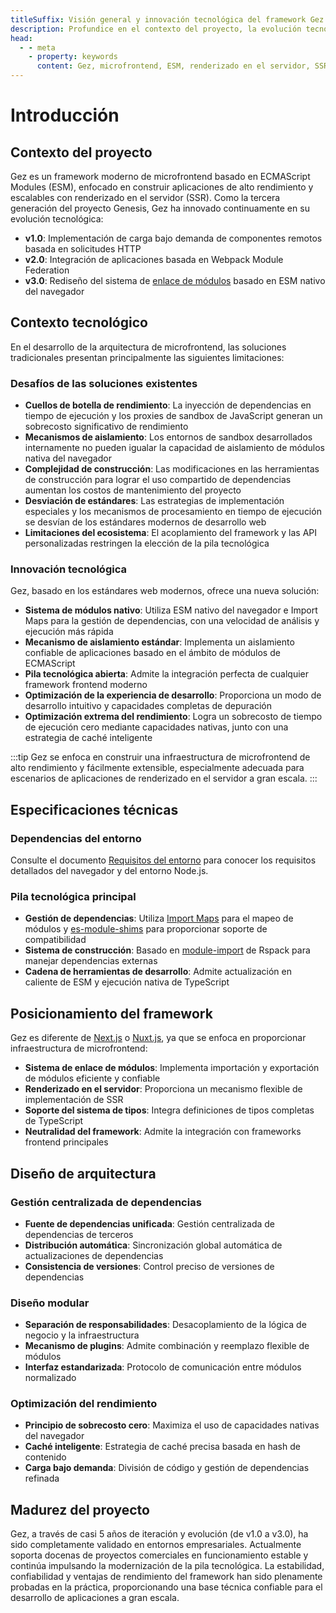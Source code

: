```yaml
---
titleSuffix: Visión general y innovación tecnológica del framework Gez
description: Profundice en el contexto del proyecto, la evolución tecnológica y las ventajas principales del framework de microfrontend Gez, explorando soluciones modernas de renderizado en el servidor basadas en ESM.
head:
  - - meta
    - property: keywords
      content: Gez, microfrontend, ESM, renderizado en el servidor, SSR, innovación tecnológica, federación de módulos
---
```


# Introducción

## Contexto del proyecto
Gez es un framework moderno de microfrontend basado en ECMAScript Modules (ESM), enfocado en construir aplicaciones de alto rendimiento y escalables con renderizado en el servidor (SSR). Como la tercera generación del proyecto Genesis, Gez ha innovado continuamente en su evolución tecnológica:

- **v1.0**: Implementación de carga bajo demanda de componentes remotos basada en solicitudes HTTP
- **v2.0**: Integración de aplicaciones basada en Webpack Module Federation
- **v3.0**: Rediseño del sistema de [enlace de módulos](/guide/essentials/module-link) basado en ESM nativo del navegador

## Contexto tecnológico
En el desarrollo de la arquitectura de microfrontend, las soluciones tradicionales presentan principalmente las siguientes limitaciones:

### Desafíos de las soluciones existentes
- **Cuellos de botella de rendimiento**: La inyección de dependencias en tiempo de ejecución y los proxies de sandbox de JavaScript generan un sobrecosto significativo de rendimiento
- **Mecanismos de aislamiento**: Los entornos de sandbox desarrollados internamente no pueden igualar la capacidad de aislamiento de módulos nativa del navegador
- **Complejidad de construcción**: Las modificaciones en las herramientas de construcción para lograr el uso compartido de dependencias aumentan los costos de mantenimiento del proyecto
- **Desviación de estándares**: Las estrategias de implementación especiales y los mecanismos de procesamiento en tiempo de ejecución se desvían de los estándares modernos de desarrollo web
- **Limitaciones del ecosistema**: El acoplamiento del framework y las API personalizadas restringen la elección de la pila tecnológica

### Innovación tecnológica
Gez, basado en los estándares web modernos, ofrece una nueva solución:

- **Sistema de módulos nativo**: Utiliza ESM nativo del navegador e Import Maps para la gestión de dependencias, con una velocidad de análisis y ejecución más rápida
- **Mecanismo de aislamiento estándar**: Implementa un aislamiento confiable de aplicaciones basado en el ámbito de módulos de ECMAScript
- **Pila tecnológica abierta**: Admite la integración perfecta de cualquier framework frontend moderno
- **Optimización de la experiencia de desarrollo**: Proporciona un modo de desarrollo intuitivo y capacidades completas de depuración
- **Optimización extrema del rendimiento**: Logra un sobrecosto de tiempo de ejecución cero mediante capacidades nativas, junto con una estrategia de caché inteligente

:::tip
Gez se enfoca en construir una infraestructura de microfrontend de alto rendimiento y fácilmente extensible, especialmente adecuada para escenarios de aplicaciones de renderizado en el servidor a gran escala.
:::

## Especificaciones técnicas

### Dependencias del entorno
Consulte el documento [Requisitos del entorno](/guide/start/environment) para conocer los requisitos detallados del navegador y del entorno Node.js.

### Pila tecnológica principal
- **Gestión de dependencias**: Utiliza [Import Maps](https://caniuse.com/?search=import%20map) para el mapeo de módulos y [es-module-shims](https://github.com/guybedford/es-module-shims) para proporcionar soporte de compatibilidad
- **Sistema de construcción**: Basado en [module-import](https://rspack.dev/config/externals#externalstypemodule-import) de Rspack para manejar dependencias externas
- **Cadena de herramientas de desarrollo**: Admite actualización en caliente de ESM y ejecución nativa de TypeScript

## Posicionamiento del framework
Gez es diferente de [Next.js](https://nextjs.org) o [Nuxt.js](https://nuxt.com/), ya que se enfoca en proporcionar infraestructura de microfrontend:

- **Sistema de enlace de módulos**: Implementa importación y exportación de módulos eficiente y confiable
- **Renderizado en el servidor**: Proporciona un mecanismo flexible de implementación de SSR
- **Soporte del sistema de tipos**: Integra definiciones de tipos completas de TypeScript
- **Neutralidad del framework**: Admite la integración con frameworks frontend principales

## Diseño de arquitectura

### Gestión centralizada de dependencias
- **Fuente de dependencias unificada**: Gestión centralizada de dependencias de terceros
- **Distribución automática**: Sincronización global automática de actualizaciones de dependencias
- **Consistencia de versiones**: Control preciso de versiones de dependencias

### Diseño modular
- **Separación de responsabilidades**: Desacoplamiento de la lógica de negocio y la infraestructura
- **Mecanismo de plugins**: Admite combinación y reemplazo flexible de módulos
- **Interfaz estandarizada**: Protocolo de comunicación entre módulos normalizado

### Optimización del rendimiento
- **Principio de sobrecosto cero**: Maximiza el uso de capacidades nativas del navegador
- **Caché inteligente**: Estrategia de caché precisa basada en hash de contenido
- **Carga bajo demanda**: División de código y gestión de dependencias refinada

## Madurez del proyecto
Gez, a través de casi 5 años de iteración y evolución (de v1.0 a v3.0), ha sido completamente validado en entornos empresariales. Actualmente soporta docenas de proyectos comerciales en funcionamiento estable y continúa impulsando la modernización de la pila tecnológica. La estabilidad, confiabilidad y ventajas de rendimiento del framework han sido plenamente probadas en la práctica, proporcionando una base técnica confiable para el desarrollo de aplicaciones a gran escala.